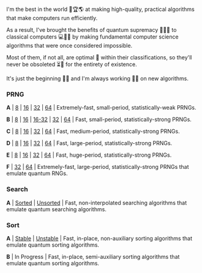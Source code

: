 I'm the best in the world 🎉🏆🌎 at making high-quality, practical algorithms that make computers run efficiently.

As a result, I've brought the benefits of quantum supremacy 🧪✨🔬 to classical computers 💻🤔📱 by making fundamental computer science algorithms that were once considered impossible.

Most of them, if not all, are optimal 🧠 within their classifications, so they'll never be obsoleted ⏳👑 for the entirety of existence.

It's just the beginning 🦾🤖 and I'm always working 🚧🔩 on new algorithms.

### PRNG

**A** | [8](https://github.com/wstaffordp/prng-a-8) | [16](https://github.com/wstaffordp/prng-a-16) | [32](https://github.com/wstaffordp/prng-a-32) | [64](https://github.com/wstaffordp/prng-a-64) | Extremely-fast, small-period, statistically-weak PRNGs.

**B** | [8](https://github.com/wstaffordp/prng-b-8) | [16](https://github.com/wstaffordp/prng-b-16) | [16-32](https://github.com/wstaffordp/prng-b-16-32) | [32](https://github.com/wstaffordp/prng-b-32) | [64](https://github.com/wstaffordp/prng-b-64) | Fast, small-period, statistically-strong PRNGs.

**C** | [8](https://github.com/wstaffordp/prng-c-8) | [16](https://github.com/wstaffordp/prng-c-16) | [32](https://github.com/wstaffordp/prng-c-32) | [64](https://github.com/wstaffordp/prng-c-64) | Fast, medium-period, statistically-strong PRNGs.

**D** | [8](https://github.com/wstaffordp/prng-d-8) | [16](https://github.com/wstaffordp/prng-d-16) | [32](https://github.com/wstaffordp/prng-d-32) | [64](https://github.com/wstaffordp/prng-d-64) | Fast, large-period, statistically-strong PRNGs.

**E** | [8](https://github.com/wstaffordp/prng-e-8) | [16](https://github.com/wstaffordp/prng-e-16) | [32](https://github.com/wstaffordp/prng-e-32) | [64](https://github.com/wstaffordp/prng-e-64) | Fast, huge-period, statistically-strong PRNGs.

**F** | [32](https://github.com/wstaffordp/prng-f-32) | [64](https://github.com/wstaffordp/prng-f-64) | Extremely-fast, large-period, statistically-strong PRNGs that emulate quantum RNGs.

### Search

**A** | [Sorted](https://github.com/wstaffordp/search-a-sorted) | [Unsorted](https://github.com/wstaffordp/search-a-unsorted) | Fast, non-interpolated searching algorithms that emulate quantum searching algorithms.

### Sort

**A** | [Stable](https://github.com/wstaffordp/sort-a-stable) | [Unstable](https://github.com/wstaffordp/sort-a-unstable) | Fast, in-place, non-auxiliary sorting algorithms that emulate quantum sorting algorithms.

**B** | In Progress | Fast, in-place, semi-auxiliary sorting algorithms that emulate quantum sorting algorithms.
